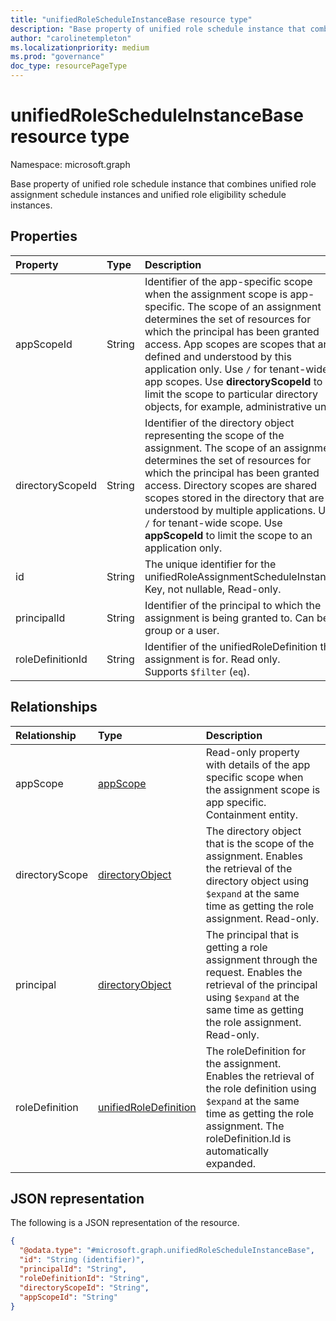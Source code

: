 ```yaml
---
title: "unifiedRoleScheduleInstanceBase resource type"
description: "Base property of unified role schedule instance that combines unified role assignment schedule instance and unified role eligibility schedule instance"
author: "carolinetempleton"
ms.localizationpriority: medium
ms.prod: "governance"
doc_type: resourcePageType
---
```


# unifiedRoleScheduleInstanceBase resource type

Namespace: microsoft.graph

Base property of unified role schedule instance that combines unified role assignment schedule instances and unified role eligibility schedule instances.

## Properties
|Property|Type|Description|
|:---|:---|:---|
|appScopeId|String|Identifier of the app-specific scope when the assignment scope is app-specific. The scope of an assignment determines the set of resources for which the principal has been granted access. App scopes are scopes that are defined and understood by this application only. Use `/` for tenant-wide app scopes. Use **directoryScopeId** to limit the scope to particular directory objects, for example, administrative units. |
|directoryScopeId|String|Identifier of the directory object representing the scope of the assignment. The scope of an assignment determines the set of resources for which the principal has been granted access. Directory scopes are shared scopes stored in the directory that are understood by multiple applications. Use `/` for tenant-wide scope. Use **appScopeId** to limit the scope to an application only. |
|id|String|The unique identifier for the unifiedRoleAssignmentScheduleInstance. Key, not nullable, Read-only.|
|principalId|String|Identifier of the principal to which the assignment is being granted to. Can be a group or a user. |
|roleDefinitionId|String|Identifier of the unifiedRoleDefinition the assignment is for. Read only. <br> Supports `$filter` (`eq`).|

## Relationships
|Relationship|Type|Description|
|:---|:---|:---|
|appScope|[appScope](../resources/appscope.md)|Read-only property with details of the app specific scope when the assignment scope is app specific. Containment entity. |
|directoryScope|[directoryObject](../resources/directoryobject.md)|The directory object that is the scope of the assignment. Enables the retrieval of the directory object using `$expand` at the same time as getting the role assignment. Read-only.|
|principal|[directoryObject](../resources/directoryobject.md)|The principal that is getting a role assignment through the request. Enables the retrieval of the principal using `$expand` at the same time as getting the role assignment. Read-only.|
|roleDefinition|[unifiedRoleDefinition](../resources/unifiedroledefinition.md)|The roleDefinition for the assignment. Enables the retrieval of the role definition using `$expand` at the same time as getting the role assignment. The roleDefinition.Id is automatically expanded.|

## JSON representation
The following is a JSON representation of the resource.
<!-- {
  "blockType": "resource",
  "keyProperty": "id",
  "@odata.type": "microsoft.graph.unifiedRoleScheduleInstanceBase",
  "openType": false
}
-->
``` json
{
  "@odata.type": "#microsoft.graph.unifiedRoleScheduleInstanceBase",
  "id": "String (identifier)",
  "principalId": "String",
  "roleDefinitionId": "String",
  "directoryScopeId": "String",
  "appScopeId": "String"
}
```

